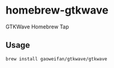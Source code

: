 # homebrew-gtkwave
GTKWave Homebrew Tap

## Usage
```shell
brew install gaoweifan/gtkwave/gtkwave
```